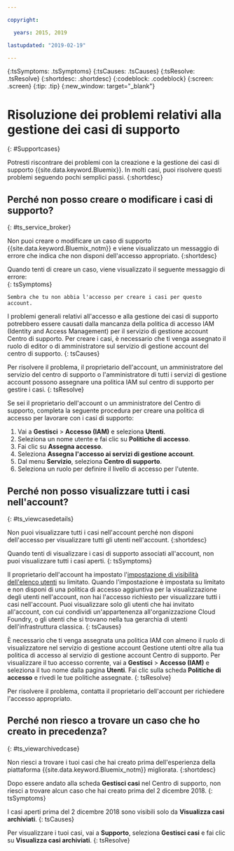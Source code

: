 ```yaml
---

copyright:

  years: 2015, 2019

lastupdated: "2019-02-19"

---
```



{:tsSymptoms: .tsSymptoms}
{:tsCauses: .tsCauses}
{:tsResolve: .tsResolve}
{:shortdesc: .shortdesc}
{:codeblock: .codeblock}
{:screen: .screen}
{:tip: .tip}
{:new_window: target="_blank"}


# Risoluzione dei problemi relativi alla gestione dei casi di supporto
{: #Supportcases}

Potresti riscontrare dei problemi con la creazione e la gestione dei casi di supporto {{site.data.keyword.Bluemix}}. In molti casi, puoi risolvere questi problemi seguendo pochi semplici passi.
{:shortdesc}

## Perché non posso creare o modificare i casi di supporto? 
{: #ts_service_broker}

Non puoi creare o modificare un caso di supporto {{site.data.keyword.Bluemix_notm}} e viene visualizzato un messaggio di errore che indica che non disponi dell'accesso appropriato.
{:shortdesc}

Quando tenti di creare un caso, viene visualizzato il seguente messaggio di errore:   
{: tsSymptoms}

`Sembra che tu non abbia l'accesso per creare i casi per questo account.`

I problemi generali relativi all'accesso e alla gestione dei casi di supporto potrebbero essere causati
dalla mancanza della politica di accesso IAM (Identity and Access Management) per il servizio di gestione account Centro di supporto. Per creare i casi, è necessario che ti venga assegnato il ruolo di editor o di amministratore sul servizio di gestione account del centro di supporto. 
{: tsCauses}

Per risolvere il problema, il proprietario dell'account, un amministratore del servizio del centro di supporto o l'amministratore di tutti i servizi di gestione account possono assegnare una politica IAM sul centro di supporto per gestire i casi. 
{: tsResolve}

Se sei il proprietario dell'account o un amministratore del Centro di supporto, completa la seguente procedura per creare una politica di accesso per lavorare con i casi di supporto:

1. Vai a **Gestisci** &gt; **Accesso (IAM)** e seleziona **Utenti**.
2. Seleziona un nome utente e fai clic su **Politiche di accesso**. 
3. Fai clic su **Assegna accesso**. 
4. Seleziona **Assegna l'accesso ai servizi di gestione account**. 
5. Dal menu **Servizio**, seleziona **Centro di supporto**. 
6. Seleziona un ruolo per definire il livello di accesso per l'utente. 


## Perché non posso visualizzare tutti i casi nell'account?
{: #ts_viewcasedetails}

Non puoi visualizzare tutti i casi nell'account perché non disponi dell'accesso per visualizzare tutti gli utenti nell'account. 
{:shortdesc}

Quando tenti di visualizzare i casi di supporto associati all'account, non puoi visualizzare tutti i casi aperti. 
{: tsSymptoms}

Il proprietario dell'account ha impostato l'[impostazione di visibilità dell'elenco utenti](/docs/iam?topic=iam-userlistview#userlistview) su limitato. Quando l'impostazione è impostata su limitato e non disponi di una politica di accesso aggiuntiva per la visualizzazione degli utenti nell'account, non hai l'accesso richiesto per visualizzare tutti i casi nell'account. Puoi visualizzare solo gli utenti che hai invitato all'account, con cui condividi un'appartenenza all'organizzazione Cloud Foundry, o gli utenti che si trovano nella tua gerarchia di utenti dell'infrastruttura classica. 
{: tsCauses}

È necessario che ti venga assegnata una politica IAM con almeno il ruolo di visualizzatore nel servizio di gestione account Gestione utenti oltre alla tua politica di accesso al servizio di gestione account Centro di supporto. Per visualizzare il tuo accesso corrente, vai a **Gestisci** &gt; **Accesso (IAM)** e seleziona il tuo nome dalla pagina **Utenti**. Fai clic sulla scheda **Politiche di accesso** e rivedi le tue politiche assegnate. 
{: tsResolve}

Per risolvere il problema, contatta il proprietario dell'account per richiedere l'accesso appropriato. 

## Perché non riesco a trovare un caso che ho creato in precedenza? 
{: #ts_viewarchivedcase}

Non riesci a trovare i tuoi casi che hai creato prima dell'esperienza della piattaforma {{site.data.keyword.Bluemix_notm}} migliorata.
{:shortdesc}

Dopo essere andato alla scheda **Gestisci casi** nel Centro di supporto, non riesci a trovare alcun caso che hai creato prima del 2 dicembre 2018.
{: tsSymptoms}

I casi aperti prima del 2 dicembre 2018 sono visibili solo da **Visualizza casi archiviati**.
{: tsCauses}

Per visualizzare i tuoi casi, vai a **Supporto**, seleziona **Gestisci casi** e fai clic su **Visualizza casi archiviati**.
{: tsResolve} 






